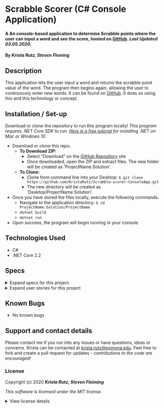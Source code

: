 # Scrabble Scorer (C# Console Application)

#### A An console-based application to determine Scrabble points where the user can input a word and see the score, hosted on [GitHub](https://github.com/KristaRutz/Scrabble-scorer-ConsoleApp). _Last Updated 03.05.2020._

#### By _**Krista Rutz, Steven Fleming**_

## Description

This application lets the user input a word and returns the scrabble point value of the word. The program then begins again, allowing the user to continuously enter new words.
It can be found on [GitHub](https://github.com/KristaRutz/Scrabble-scorer-ConsoleApp). It does so using this and this technology or concept.

## Installation / Set-up

Download or clone the repository to run this program locally! _This program requires .NET Core SDK to run. [Here is a free tutorial](https://www.learnhowtoprogram.com/c-and-net/getting-started-with-c/installing-c-and-net) for installing .NET on Mac or Windows 10._

- Download or clone this repo.
  - **To Download ZIP:**
    - Select "Download" on the [GitHub Repository](https://github.com/KristaRutz/Scrabble-scorer-ConsoleApp) site
    - Once downloaded, open the ZIP and extract files. The new folder will be created as 'ProjectName.Solution'.
  - **To Clone:**
    - Clone from command line into your Desktop: `$ git clone https://github.com/KristaRutz/Scrabble-scorer-ConsoleApp.git`
    - The new directory will be created as 'Desktop/ProjectName.Solution'.
- Once you have stored the files locally, execute the following commands.
  - Navigate to the application directory: `$ cd ProjectName.Solution/ProjectName`
  - `dotnet build`
  - `dotnet run`
- Upon success, the program will begin running in your console.

## Technologies Used

- C#
- .NET Core 2.2

## Specs

<details>
  <summary>Expand specs for this project</summary>

| Spec                                                                           | Example Input                                   | Expected Output |
| :----------------------------------------------------------------------------- | :---------------------------------------------- | :-------------- |
| user types in a word, program returns number                                   |                                                 |                 |
| program returns 1 for certain letters                                          | "a"                                             | 1               |
| program correctly counts letters in a word                                     | "rat"                                           | 3               |
| program correctly gives a "bonus" score for certain letters                    | "q"                                             | 10              |
| program correctly adds up all letters with differeing values and returns total | "dog"                                           | 5               |
| <!--                                                                           | exception handling: user enters one letter word | "b"             | "nope" |
| exception handling: user enters non-letter characters                          | "b! a!"                                         | "nope"          | --> |

</details>
<details>
  <summary>Expand user stories for this project</summary>

| As a _User-Type_,    | I want...                                    | so that...                                           |
| :------------------- | :------------------------------------------- | :--------------------------------------------------- |
| As a Scrabble Player | I want an app that can add up my tile scores | so that I can calculate potential scores more easily |

</details>

## Known Bugs

- No known bugs

## Support and contact details

Please contact me if you run into any issues or have questions, ideas or concerns. Krista can be contacted at <krista.rutz@pomona.edu>. Feel free to fork and create a pull request for updates - _contributions to the code are encouraged!_

### License

Copyright (c) 2020 **_Krista Rutz, Steven Fleiming_**

_This software is licensed under the MIT license._

<details>
  <summary>View license details</summary>

Permission is hereby granted, free of charge, to any person obtaining a copy of this software and associated documentation files (the "Software"), to deal in the Software without restriction, including without limitation the rights to use, copy, modify, merge, publish, distribute, sublicense, and/or sell copies of the Software, and to permit persons to whom the Software is furnished to do so, subject to the following conditions:

The above copyright notice and this permission notice shall be included in all copies or substantial portions of the Software.

THE SOFTWARE IS PROVIDED "AS IS", WITHOUT WARRANTY OF ANY KIND, EXPRESS OR IMPLIED, INCLUDING BUT NOT LIMITED TO THE WARRANTIES OF MERCHANTABILITY, FITNESS FOR A PARTICULAR PURPOSE AND NONINFRINGEMENT. IN NO EVENT SHALL THE AUTHORS OR COPYRIGHT HOLDERS BE LIABLE FOR ANY CLAIM, DAMAGES OR OTHER LIABILITY, WHETHER IN AN ACTION OF CONTRACT, TORT OR OTHERWISE, ARISING FROM, OUT OF OR IN CONNECTION WITH THE SOFTWARE OR THE USE OR OTHER DEALINGS IN THE SOFTWARE.

</details>
